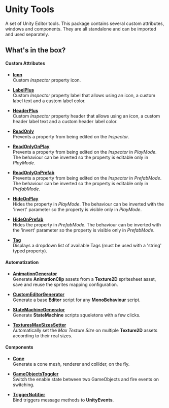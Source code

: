 # Unity Tools

A set of Unity Editor tools.
This package contains several custom attributes, windows and components. They are all standalone and can be imported and used separately.

## What's in the box?

#### Custom Attributes


- [**Icon**](/Assets/KevinCastejon/UnityTools/Documentation/Attributes/Icon/readme.md)</BR>
Custom *Inspector* property icon.

- [**LabelPlus**](/Assets/KevinCastejon/UnityTools/Documentation/Attributes/LabelPlus/readme.md)</BR>
Custom *Inspector* property label that allows using an icon, a custom label text and a custom label color.

- [**HeaderPlus**](/Assets/KevinCastejon/UnityTools/Documentation/Attributes/HeaderPlus/readme.md)</BR>
Custom *Inspector* property header that allows using an icon, a custom header label text and a custom header label color.

- [**ReadOnly**](/Assets/KevinCastejon/UnityTools/Documentation/Attributes/ReadOnly/readme.md)</BR>
Prevents a property from being edited on the *Inspector*.

- [**ReadOnlyOnPlay**](/Assets/KevinCastejon/UnityTools/Documentation/Attributes/ReadOnlyOnPlay/readme.md)</BR>
Prevents a property from being edited on the *Inspector* in *PlayMode*. The behaviour can be inverted so the property is editable only in *PlayMode*.

- [**ReadOnlyOnPrefab**](/Assets/KevinCastejon/UnityTools/Documentation/Attributes/ReadOnlyOnPrefab/readme.md)</BR>
Prevents a property from being edited on the *Inspector* in *PrefabMode*. The behaviour can be inverted so the property is editable only in *PrefabMode*.

- [**HideOnPlay**](/Assets/KevinCastejon/UnityTools/Documentation/Attributes/HideOnPlay/readme.md)</BR>
Hides the property in *PlayMode*. The behaviour can be inverted with the 'invert' parameter so the property is visible only in *PlayMode*.

- [**HideOnPrefab**](/Assets/KevinCastejon/UnityTools/Documentation/Attributes/HideOnPrefab/readme.md)</BR>
Hides the property in *PrefabMode*. The behaviour can be inverted with the 'invert' parameter so the property is visible only in *PrefabMode*.

- [**Tag**](/Assets/KevinCastejon/UnityTools/Documentation/Attributes/Tag/readme.md)</BR>
Displays a dropdown list of available Tags (must be used with a 'string' typed property).

#### Automatization


- [**AnimationGenerator**](/Assets/KevinCastejon/UnityTools/Documentation/Automatization/AnimationGenerator/readme.md)</BR>
Generate **AnimationClip** assets from a **Texture2D** spritesheet asset, save and reuse the sprites mapping configuration.

- [**CustomEditorGenerator**](/Assets/KevinCastejon/UnityTools/Documentation/Automatization/CustomEditorGenerator/readme.md)</BR>
Generate a base **Editor** script for any **MonoBehaviour** script.

- [**StateMachineGenerator**](/Assets/KevinCastejon/UnityTools/Documentation/Automatization/StateMachineGenerator/readme.md)</BR>
Generate **StateMachine** scripts squeletons with a few clicks.

- [**TexturesMaxSizesSetter**](/Assets/KevinCastejon/UnityTools/Documentation/Automatization/TexturesMaxSizesSetter/readme.md)</BR>
Automatically set the *Max Texture Size* on multiple **Texture2D** assets according to their real sizes.

#### Components


- [**Cone**](/Assets/KevinCastejon/UnityTools/Documentation/Components/Cone/readme.md)</BR>
Generate a cone mesh, renderer and collider, on the fly.

- [**GameObjectsToggler**](/Assets/KevinCastejon/UnityTools/Documentation/Components/GameObjectsToggler/readme.md)</BR>
Switch the enable state between two GameObjects and fire events on switching.

- [**TriggerNotifier**](/Assets/KevinCastejon/UnityTools/Documentation/Components/TriggerNotifier/readme.md)</BR>
Bind triggers message methods to **UnityEvents**.
